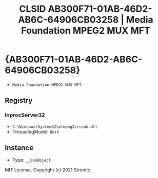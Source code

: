 ﻿---
title: "CLSID AB300F71-01AB-46D2-AB6C-64906CB03258 | Media Foundation MPEG2 MUX MFT"
excerpt: What is COM-Object CLSID AB300F71-01AB-46D2-AB6C-64906CB03258?
---

# {AB300F71-01AB-46D2-AB6C-64906CB03258}

* `Media Foundation MPEG2 MUX MFT`

## Registry


### InprocServer32

* `C:\Windows\System32\mfmpeg2srcsnk.dll`
* ThreadingModel: `Both`

## Instance

* Type: `__ComObject`

MIT License. Copyright (c) 2021 Strontic.


